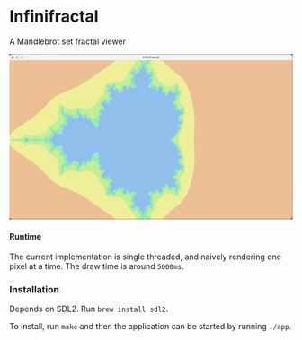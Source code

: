 # Infinifractal

A Mandlebrot set fractal viewer

![Demo](demo.png)

#### Runtime

The current implementation is single threaded, and naively rendering one pixel at a time. The draw time is around `5000ms`.

### Installation

Depends on SDL2. Run `brew install sdl2`.

To install, run `make` and then the application can be started by running `./app`.